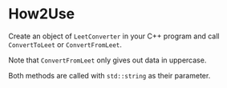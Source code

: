 # How2Use
Create an object of ```LeetConverter``` in your C++ program and call ```ConvertToLeet``` or ```ConvertFromLeet```.

Note that ```ConvertFromLeet``` only gives out data in uppercase.

Both methods are called with ``` std::string ``` as their parameter.
